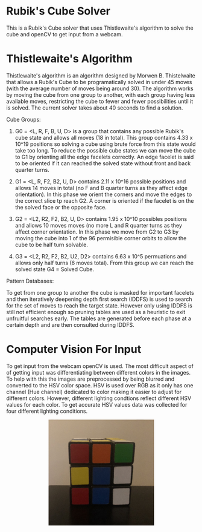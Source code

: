 # Rubik's Cube Solver
This is a Rubik's Cube solver that uses Thistlewaite's algorithm to solve the cube and openCV to get input from a webcam.

# Thistlewaite's Algorithm
Thistlewaite's algorithm is an algorithm designed by Morwen B. Thistelwaite that allows a Rubik's Cube to be programatically solved in under 45 moves (with the average number of moves being around 30). The algorithm works by moving the cube from one group to another, with each group having less available moves, restricting the cube to fewer and fewer possibilities until it is solved. The current solver takes about 40 seconds to find a solution.

Cube Groups:

1) G0 = <L, R, F, B, U, D> is a group that contains any possible Rubik's cube state and allows all moves (18 in total). This group contains 4.33 x 10^19 positions so solving a cube using brute force from this state would take too long. To reduce the possible cube states we can move the cube to G1 by orienting all the edge facelets correctly. An edge facelet is said to be oriented if it can reached the solved state without front and back quarter turns.

2) G1 = <L, R, F2, B2, U, D> contains 2.11 x 10^16 possible positions and allows 14 moves in total (no F and B quarter turns as they affect edge orientation). In this phase we orient the corners and move the edges to the correct slice tp reach G2. A corner is oriented if the facelet is on the the solved face or the opposite face.

3) G2 = <L2, R2, F2, B2, U, D> contains 1.95 x 10^10 possibles positions and allows 10 moves moves (no more L and R quarter turns as they affect corner orientation. In this phase we move from G2 to G3 by moving the cube into 1 of the 96 permisible corner orbits to allow the cube to be half turn solvable.

4) G3 = <L2, R2, F2, B2, U2, D2> contains 6.63 x 10^5 permuations and allows only half turns (6 moves total). From this group we can reach the solved state G4 = Solved Cube.

Pattern Databases:

To get from one group to another the cube is masked for important facelets and then iteratively deepening depth first search (IDDFS) is used to search for the set of moves to reach the target state. However only using IDDFS is still not efficient enough so pruning tables are used as a heuristic to exit unfruitful searches early. The tables are generated before each phase at a certain depth and are then consulted during IDDFS. 

# Computer Vision For Input
To get input from the webcam openCV is used. The most difficult aspect of of getting input was differentiating between different colors in the images. To help with this the images are preprocessed by being blurred and converted to the HSV color space. HSV is used over RGB as it only has one channel (Hue channel) dedicated to color making it easier to adjust for different colors. However, different lighting condtions reflect different HSV values for each color. To get accurate HSV values data was collected for four different lighting conditions. 

<p align="center">
  <img width="280" height="280" src="https://github.com/Hamoudi0427/Rubiks_solver/blob/master/Test_Demo/dark.png">
</p>

